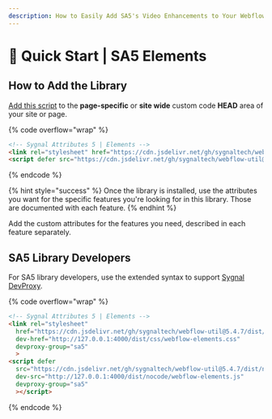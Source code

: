 ```yaml
---
description: How to Easily Add SA5's Video Enhancements to Your Webflow Site
---
```


# 🚀 Quick Start | SA5 Elements

## How to Add the Library <a href="#step-1---add-the-library" id="step-1---add-the-library"></a>

[Add this script](../overview/how-to-add-custom-code.md) to the **page-specific** or **site wide** custom code **HEAD** area of your site or page.&#x20;

{% code overflow="wrap" %}
```html
<!-- Sygnal Attributes 5 | Elements --> 
<link rel="stylesheet" href="https://cdn.jsdelivr.net/gh/sygnaltech/webflow-util@5.4.7/dist/css/webflow-elements.css"> 
<script defer src="https://cdn.jsdelivr.net/gh/sygnaltech/webflow-util@5.4.7/dist/nocode/webflow-elements.js"></script>
```
{% endcode %}

{% hint style="success" %}
Once the library is installed, use the attributes you want for the specific features you're looking for in this library. Those are documented with each feature.&#x20;
{% endhint %}

Add the custom attributes for the features you need, described in each feature separately. &#x20;

## SA5 Library Developers

For SA5 library developers, use the extended syntax to support [Sygnal DevProxy](https://engine.sygnal.com/devproxy).&#x20;

{% code overflow="wrap" %}
```html
<!-- Sygnal Attributes 5 | Elements --> 
<link rel="stylesheet" 
  href="https://cdn.jsdelivr.net/gh/sygnaltech/webflow-util@5.4.7/dist/css/webflow-elements.css"
  dev-href="http://127.0.0.1:4000/dist/css/webflow-elements.css"
  devproxy-group="sa5"
  > 
<script defer 
  src="https://cdn.jsdelivr.net/gh/sygnaltech/webflow-util@5.4.7/dist/nocode/webflow-elements.js" 
  dev-src="http://127.0.0.1:4000/dist/nocode/webflow-elements.js"
  devproxy-group="sa5"
  ></script>
```
{% endcode %}



